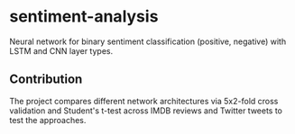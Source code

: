 # sentiment-analysis
Neural network for binary sentiment classification (positive, negative) with LSTM and CNN layer types.

## Contribution
The project compares different network architectures via 5x2-fold cross validation and Student's t-test across IMDB reviews and Twitter tweets to test the approaches.
